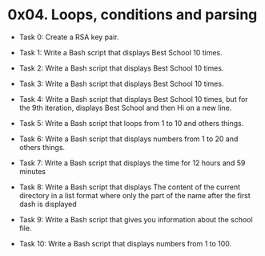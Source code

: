 # 0x04. Loops, conditions and parsing

- Task 0:
Create a RSA key pair.

- Task 1:
Write a Bash script that displays Best School 10 times.

- Task 2:
Write a Bash script that displays Best School 10 times.

- Task 3:
Write a Bash script that displays Best School 10 times.

- Task 4:
Write a Bash script that displays Best School 10 times, but for the 9th iteration, displays Best School and then Hi on a new line.

- Task 5:
Write a Bash script that loops from 1 to 10 and others things.

- Task 6:
Write a Bash script that displays numbers from 1 to 20 and others things.

- Task 7:
Write a Bash script that displays the time for 12 hours and 59 minutes

- Task 8:
Write a Bash script that displays The content of the current directory in a list format where only the part of the name after the first dash is displayed

- Task 9:
Write a Bash script that gives you information about the school file.

- Task 10:
Write a Bash script that displays numbers from 1 to 100.
